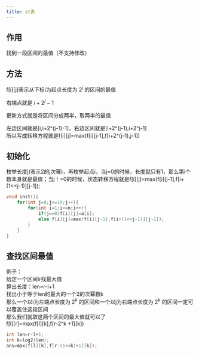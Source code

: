 ```yaml
---
title: st表
---
```


## 作用

找到一段区间的最值（不支持修改）  

## 方法

f[i][j]表示从下标i为起点长度为 $2^j$ 的区间的最值  

右端点就是 $i+2^j-1$  

更新方式就是将区间分成两半，取两半的最值  

左边区间就是[i,i+2^(j-1)-1]，右边区间就是[i+2^(j-1),i+2^j-1]  
所以写成转移方程就是f[i][j]=max(f[i][j-1],f[i+2^(j-1),j-1])  

## 初始化

枚举长度j(表示2的j次幂)，再枚举起点i，当j=0的时候，长度就只有1，那么第i个数本身就是最值；当j！=0的时候，状态转移方程就是f[i][j]=max(f[i][j-1],f[i+(1<<j-1)][j-1]);


```cpp
void init(){
	for(int j=0;j<=19;j++){
		for(int i=1;i<=n;i++){
			if(j==0)f[i][j]=a[i];
			else f[i][j]=max(f[i][j-1],f[i+(1<<j-1)][j-1]);
		}
	}
}
```



## 查找区间最值




例子：  
给定一个区间lr找最大值  
算出长度：len=r-l+1  
找出小于等于len的最大的一个2的次幂数k  
那么一个以i为左端点长度为 $2^k$ 的区间和一个以j为右端点长度为 $2^k$ 的区间一定可以覆盖住这段区间  
那么我们就取这两个区间的最大值就可以了  
f[l][r]=max(f[l][k],f[r-2^k +1][k])  


```cpp
int len=r-l+1;
int k=log2(len);
ans=max(f[l][k],f[r-(1<<k)+1][k]);
```

